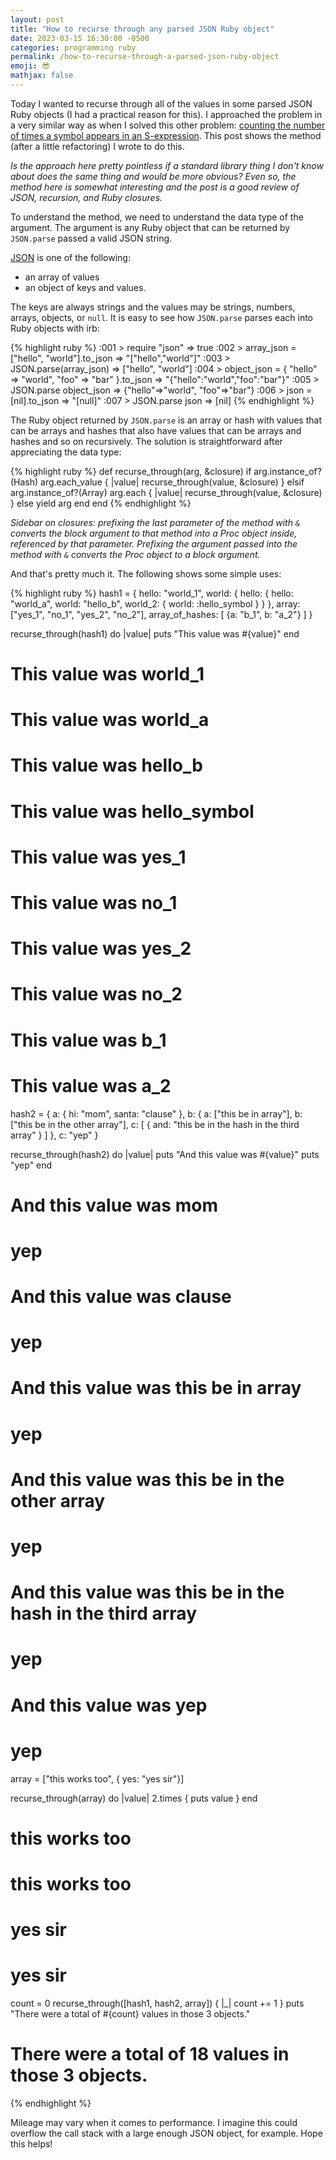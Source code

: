 ```yaml
---
layout: post
title: "How to recurse through any parsed JSON Ruby object"
date: 2023-03-15 16:30:00 -0500
categories: programming ruby
permalink: /how-to-recurse-through-a-parsed-json-ruby-object
emoji: 😎
mathjax: false
---
```


Today I wanted to recurse through all of the values in some parsed JSON Ruby objects (I had a practical reason for this). I approached the problem in a very similar way as when I solved this other problem: [counting the number of times a symbol appears in an S-expression](/how-to-design-programs). This post shows the method (after a little refactoring) I wrote to do this.

*Is the approach here pretty pointless if a standard library thing I don't know about does the same thing and would be more obvious? Even so, the method here is somewhat interesting and the post is a good review of JSON, recursion, and Ruby closures.*

To understand the method, we need to understand the data type of the argument. The argument is any Ruby object that can be returned by `JSON.parse` passed a valid JSON string.

[JSON](https://en.wikipedia.org/wiki/JSON) is one of the following:
- an array of values
- an object of keys and values.

The keys are always strings and the values may be strings, numbers, arrays, objects, or `null`. It is easy to see how `JSON.parse` parses each into Ruby objects with irb:

{% highlight ruby %}
:001 > require "json"
 => true
:002 > array_json = ["hello", "world"].to_json
 => "[\"hello\",\"world\"]"
:003 > JSON.parse(array_json)
 => ["hello", "world"]
:004 > object_json = { "hello" => "world", "foo" => "bar" }.to_json
 => "{\"hello\":\"world\",\"foo\":\"bar\"}"
:005 > JSON.parse object_json
 => {"hello"=>"world", "foo"=>"bar"}
:006 > json = [nil].to_json
 => "[null]"
:007 > JSON.parse json
 => [nil]
{% endhighlight %}

The Ruby object returned by `JSON.parse` is an array or hash with values that can be arrays and hashes that also have values that can be arrays and hashes and so on recursively. The solution is straightforward after appreciating the data type:

{% highlight ruby %}
def recurse_through(arg, &closure)
  if arg.instance_of?(Hash)
    arg.each_value { |value| recurse_through(value, &closure) }
  elsif arg.instance_of?(Array)
    arg.each { |value| recurse_through(value, &closure) }
  else
    yield arg
  end
end
{% endhighlight %}

*Sidebar on closures: prefixing the last parameter of the method with `&` converts the block argument to that method into a Proc object inside, referenced by that parameter. Prefixing the argument passed into the method with `&` converts the Proc object to a block argument.*

And that's pretty much it. The following shows some simple uses:

{% highlight ruby %}
hash1 = {
  hello: "world_1",
  world: {
    hello: {
      hello: "world_a",
      world: "hello_b",
      world_2: {
        world: :hello_symbol
      }
    }
  },
  array: ["yes_1", "no_1", "yes_2", "no_2"],
  array_of_hashes: [
    {a: "b_1", b: "a_2"}
  ]
}

recurse_through(hash1) do |value|
  puts "This value was #{value}"
end
# This value was world_1
# This value was world_a
# This value was hello_b
# This value was hello_symbol
# This value was yes_1
# This value was no_1
# This value was yes_2
# This value was no_2
# This value was b_1
# This value was a_2

hash2 = {
  a: {
    hi: "mom",
    santa: "clause"
  },
  b: {
    a: ["this be in array"],
    b: ["this be in the other array"],
    c: [
      {
        and: "this be in the hash in the third array"
      }
    ]
  },
  c: "yep"
}

recurse_through(hash2) do |value|
  puts "And this value was #{value}"
  puts "yep"
end
# And this value was mom
# yep
# And this value was clause
# yep
# And this value was this be in array
# yep
# And this value was this be in the other array
# yep
# And this value was this be in the hash in the third array
# yep
# And this value was yep
# yep

array = ["this works too", { yes: "yes sir"}]

recurse_through(array) do |value|
  2.times { puts value }
end
# this works too
# this works too
# yes sir
# yes sir

count = 0
recurse_through([hash1, hash2, array]) { |_| count += 1 }
puts "There were a total of #{count} values in those 3 objects."
# There were a total of 18 values in those 3 objects.

{% endhighlight %}

Mileage may vary when it comes to performance. I imagine this could overflow the call stack with a large enough JSON object, for example. Hope this helps!
